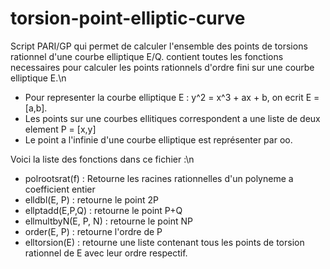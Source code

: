 # torsion-point-elliptic-curve
Script PARI/GP qui permet de calculer l'ensemble des points de torsions rationnel d'une courbe elliptique E/Q.
contient toutes les fonctions necessaires pour calculer les points rationnels d'ordre fini sur une courbe elliptique E.\n
* Pour representer la courbe elliptique E : y^2 = x^3 + ax + b, on ecrit E = [a,b].
* Les points sur une courbes ellitiques correspondent a une liste de deux element P = [x,y]
* Le point a l'infinie d'une courbe elliptique est représenter par oo.

Voici la liste des fonctions dans ce fichier :\n
* polrootsrat(f) : Retourne les racines rationnelles d'un polyneme a coefficient entier
* elldbl(E, P) : retourne le point 2P
* ellptadd(E,P,Q) : retourne le point P+Q
* ellmultbyN(E, P, N) : retourne le point NP
* order(E, P) : retourne l'ordre de P
* elltorsion(E) : retourne une liste contenant tous les points de torsion rationnel de E avec leur ordre respectif.
